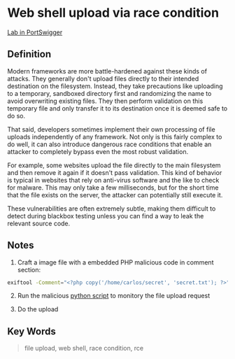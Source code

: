 # Web shell upload via race condition

[Lab in PortSwigger](https://portswigger.net/web-security/file-upload/lab-file-upload-web-shell-upload-via-race-condition)

## Definition
Modern frameworks are more battle-hardened against these kinds of attacks. They generally don't upload files directly to their intended destination on the filesystem. Instead, they take precautions like uploading to a temporary, sandboxed directory first and randomizing the name to avoid overwriting existing files. They then perform validation on this temporary file and only transfer it to its destination once it is deemed safe to do so.

That said, developers sometimes implement their own processing of file uploads independently of any framework. Not only is this fairly complex to do well, it can also introduce dangerous race conditions that enable an attacker to completely bypass even the most robust validation.

For example, some websites upload the file directly to the main filesystem and then remove it again if it doesn't pass validation. This kind of behavior is typical in websites that rely on anti-virus software and the like to check for malware. This may only take a few milliseconds, but for the short time that the file exists on the server, the attacker can potentially still execute it.

These vulnerabilities are often extremely subtle, making them difficult to detect during blackbox testing unless you can find a way to leak the relevant source code. 

## Notes
1. Craft a image file with a embedded PHP malicious code in comment section:
```bash
exiftool -Comment="<?php copy('/home/carlos/secret', 'secret.txt'); ?>" avatar.png -o avatar.php
```
2. Run the malicious [python script](exploit.py) to monitory the file upload request

3. Do the upload

## Key Words
> file upload, web shell, race condition, rce